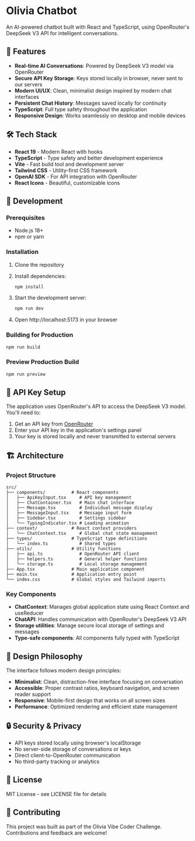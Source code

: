 # Olivia Chatbot

An AI-powered chatbot built with React and TypeScript, using OpenRouter's DeepSeek V3 API for intelligent conversations.

## 🚀 Features

- **Real-time AI Conversations**: Powered by DeepSeek V3 model via OpenRouter
- **Secure API Key Storage**: Keys stored locally in browser, never sent to our servers
- **Modern UI/UX**: Clean, minimalist design inspired by modern chat interfaces
- **Persistent Chat History**: Messages saved locally for continuity
- **TypeScript**: Full type safety throughout the application
- **Responsive Design**: Works seamlessly on desktop and mobile devices

## 🛠️ Tech Stack

- **React 19** - Modern React with hooks
- **TypeScript** - Type safety and better development experience
- **Vite** - Fast build tool and development server
- **Tailwind CSS** - Utility-first CSS framework
- **OpenAI SDK** - For API integration with OpenRouter
- **React Icons** - Beautiful, customizable icons

## 🔧 Development

### Prerequisites

- Node.js 18+ 
- npm or yarn

### Installation

1. Clone the repository
2. Install dependencies:
   ```bash
   npm install
   ```

3. Start the development server:
   ```bash
   npm run dev
   ```

4. Open http://localhost:5173 in your browser

### Building for Production

```bash
npm run build
```

### Preview Production Build

```bash
npm run preview
```

## 🔐 API Key Setup

The application uses OpenRouter's API to access the DeepSeek V3 model. You'll need to:

1. Get an API key from [OpenRouter](https://openrouter.ai/)
2. Enter your API key in the application's settings panel
3. Your key is stored locally and never transmitted to external servers

## 🏗️ Architecture

### Project Structure

```
src/
├── components/          # React components
│   ├── ApiKeyInput.tsx     # API key management
│   ├── ChatContainer.tsx   # Main chat interface
│   ├── Message.tsx         # Individual message display
│   ├── MessageInput.tsx    # Message input form
│   ├── Sidebar.tsx         # Settings sidebar
│   └── TypingIndicator.tsx # Loading animation
├── context/             # React context providers
│   └── ChatContext.tsx     # Global chat state management
├── types/               # TypeScript type definitions
│   └── index.ts            # Shared types
├── utils/               # Utility functions
│   ├── api.ts              # OpenRouter API client
│   ├── helpers.ts          # General helper functions
│   └── storage.ts          # Local storage management
├── App.tsx              # Main application component
├── main.tsx             # Application entry point
└── index.css            # Global styles and Tailwind imports
```

### Key Components

- **ChatContext**: Manages global application state using React Context and useReducer
- **ChatAPI**: Handles communication with OpenRouter's DeepSeek V3 API
- **Storage utilities**: Manage secure local storage of settings and messages
- **Type-safe components**: All components fully typed with TypeScript

## 🎨 Design Philosophy

The interface follows modern design principles:

- **Minimalist**: Clean, distraction-free interface focusing on conversation
- **Accessible**: Proper contrast ratios, keyboard navigation, and screen reader support  
- **Responsive**: Mobile-first design that works on all screen sizes
- **Performance**: Optimized rendering and efficient state management

## 🔒 Security & Privacy

- API keys stored locally using browser's localStorage
- No server-side storage of conversations or keys
- Direct client-to-OpenRouter communication
- No third-party tracking or analytics

## 📝 License

MIT License - see LICENSE file for details

## 🤝 Contributing

This project was built as part of the Olivia Vibe Coder Challenge. Contributions and feedback are welcome!